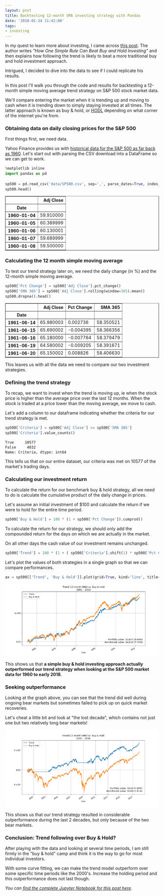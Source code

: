 ```yaml
---
layout: post
title: Backtesting 12-month SMA investing strategy with Pandas
date: '2018-01-24 11:42:00'
tags:
- investing
---
```


In my quest to learn more about investing, I came across [this post](https://ofdollarsanddata.com/follow-the-money-eb1ae0c9a3bd).  The author writes _"How One Simple Rule Can Beat Buy and Hold Investing"_ and then explains how following the trend is likely to beat a more traditional buy and hold investment approach.

Intrigued, I decided to dive into the data to see if I could replicate his results. 

In this post I'll walk you through the code and results for backtesting a 12-month simple moving average trend strategy on S&P 500 stock market data.

We'll compare entering the market when it is trending up and moving to cash when it is trending down to simply staying invested at all times. The latter approach is known as buy & hold, or [HODL](https://en.wikipedia.org/wiki/HODL) depending on what corner of the internet you're from.

### Obtaining data on daily closing prices for the S&P 500

First things first, we need data.

Yahoo Finance provides us with [historical data for the S&P 500 as far back as 1960](https://finance.yahoo.com/quote/%5EGSPC/history?p=%5EGSPC). Let's start out with parsing the CSV download into a DataFrame so we can get to work.

```py
%matplotlib inline
import pandas as pd

sp500 = pd.read_csv('data/SP500.csv', sep=',', parse_dates=True, index_col='Date', usecols=['Adj Close', 'Date'])
sp500.head()
```

<table border="1" class="dataframe">
  <thead>
    <tr style="text-align: right;">
      <th></th>
      <th>Adj Close</th>
    </tr>
    <tr>
      <th>Date</th>
      <th></th>
    </tr>
  </thead>
  <tbody>
    <tr>
      <th>1960-01-04</th>
      <td>59.910000</td>
    </tr>
    <tr>
      <th>1960-01-05</th>
      <td>60.389999</td>
    </tr>
    <tr>
      <th>1960-01-06</th>
      <td>60.130001</td>
    </tr>
    <tr>
      <th>1960-01-07</th>
      <td>59.689999</td>
    </tr>
    <tr>
      <th>1960-01-08</th>
      <td>59.500000</td>
    </tr>
  </tbody>
</table>

### Calculating the 12 month simple moving average

To test our trend strategy later on, we need the daily change (in %) and the 12-month simple moving average.

```py
sp500['Pct Change'] = sp500['Adj Close'].pct_change()
sp500['SMA 365'] = sp500['Adj Close'].rolling(window=365).mean()
sp500.dropna().head()
```

<table border="1" class="dataframe">
  <thead>
    <tr style="text-align: right;">
      <th></th>
      <th>Adj Close</th>
      <th>Pct Change</th>
      <th>SMA 365</th>
    </tr>
    <tr>
      <th>Date</th>
      <th></th>
      <th></th>
      <th></th>
    </tr>
  </thead>
  <tbody>
    <tr>
      <th>1961-06-14</th>
      <td>65.980003</td>
      <td>0.002736</td>
      <td>58.350521</td>
    </tr>
    <tr>
      <th>1961-06-15</th>
      <td>65.690002</td>
      <td>-0.004395</td>
      <td>58.366356</td>
    </tr>
    <tr>
      <th>1961-06-16</th>
      <td>65.180000</td>
      <td>-0.007764</td>
      <td>58.379479</td>
    </tr>
    <tr>
      <th>1961-06-19</th>
      <td>64.580002</td>
      <td>-0.009205</td>
      <td>58.391671</td>
    </tr>
    <tr>
      <th>1961-06-20</th>
      <td>65.150002</td>
      <td>0.008826</td>
      <td>58.406630</td>
    </tr>
  </tbody>
</table>

This leaves us with all the data we need to compare our two investment strategies.

### Defining the trend strategy

To recap, we want to invest when the trend is moving up, ie when the stock price is higher than the average price over the last 12 months. When the stock is traded at a price lower than the moving average, we move to cash.

Let's add a column to our dataframe indicating whether the criteria for our trend strategy is met.

```py
sp500['Criteria'] = sp500['Adj Close'] >= sp500['SMA 365'] 
sp500['Criteria'].value_counts() 
```

```text
True     10577
False     4032
Name: Criteria, dtype: int64
```

This tells us that on our entire dataset, our criteria was met on 10577 of the market's trading days.

### Calculating our investment return

To calculate the return for our benchmark buy & hold strategy, all we need to do is calculate the cumulative product of the daily change in prices.

Let's assume an initial investment of $100 and calculate the return if we were to hold for the entire time period.

```py
sp500['Buy & Hold'] = 100 * (1 + sp500['Pct Change']).cumprod()
```

To calculate the return for our strategy, we should only add the compounded return for the days on which we are actually in the market.

On all other days the cash value of our investment remains unchanged.

```py
sp500['Trend'] = 100 * (1 + ( sp500['Criteria'].shift(1) * sp500['Pct Change'] )).cumprod()
```

Let's plot the values of both strategies in a single graph so that we can compare performances.

```py
ax = sp500[['Trend', 'Buy & Hold']].plot(grid=True, kind='line', title="Trend (12 month SMA) vs. Buy & Hold", logy=True)
```

![12-month SMA vs Buy & Hold](/media/2018/buy-and-hold-vs-trend-sma-365.png)

This shows us that **a simple buy & hold investing approach actually outperformed our trend strategy when looking at the S&P 500 market data for 1960 to early 2018**.

### Seeking outperformance

Looking at the graph above, you can see that the trend did well during ongoing bear markets but sometimes failed to pick up on quick market recoveries. 

Let's cheat a little bit and look at "the lost decade", which contains not just one but two relatively long bear markets!

![](/media/2018/buy-and-hold-vs-sma-365-2000s.png)

This shows us that our trend strategy resulted in considerable outperformance during the last 2 decades, but only because of the two bear markets.

### Conclusion: Trend following over Buy & Hold?

After playing with the data and looking at several time periods, I am still firmly in the "buy & hold" camp and think it is the way to go for most individual investors.

With some curve fitting, we can make the trend model outperform over some specific time periods like the 2000's. Increase the holding period and this outperformance does not last though. 

_You can [find the complete Jupyter Notebook for this post here](https://github.com/dannyvankooten/dannyvankooten.com/blob/master/notebooks/12%20month%20SMA%20vs%20Buy%20and%20Hold.ipynb)._
